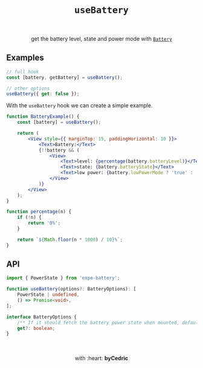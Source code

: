 <div align="center">
    <h1>
        <br />
        <code>useBattery</code>
        <br />
        <br />
    </h1>
    get the battery level, state and power mode with <a href="https://docs.expo.io/versions/latest/sdk/battery/"><code>Battery</code></a>
    <br />
</div>

## Examples

```jsx
// full hook
const [battery, getBattery] = useBattery();

// other options
useBattery({ get: false });
```

With the `useBattery` hook we can create a simple example.

```jsx
function BatteryExample() {
    const [battery] = useBattery();

    return (
        <View style={{ marginTop: 15, paddingHorizontal: 10 }}>
            <Text>Battery:</Text>
            {!!battery && (
                <View>
                    <Text>level: {percentage(battery.batteryLevel)}</Text>
                    <Text>state: {battery.batteryState}</Text>
                    <Text>low power: {battery.lowPowerMode ? 'true' : 'false'}</Text>
                </View>
            )}
        </View>
    );
}

function percentage(n) {
    if (!n) {
        return '0%';
    }

    return `${Math.floor(n * 1000) / 10}%`;
}
```

## API

```ts
import { PowerState } from 'expo-battery';

function useBattery(options?: BatteryOptions): [
    PowerState | undefined,
    () => Promise<void>,
];

interface BatteryOptions {
    /** If it should fetch the battery power state when mounted, defaults to `true` */
    get?: boolean;
}
```

<div align="center">
    <br />
    <br />
    with :heart: <strong>byCedric</strong>
    <br />
    <br />
</div>

